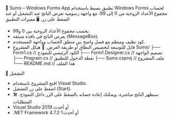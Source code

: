 📌 Sums – Windows Forms App
تطبيق بسيط باستخدام Windows Forms لحساب مجموع الأعداد الزوجية من 0 إلى 99، مع واجهة رسومية تعرض الناتج عند التشغيل أو عند الضغط على زر.
🖥️ مميزات التطبيق
- يحسب مجموع الأعداد الزوجية بين 0 و99.
- يعرض الناتج في نافذة منبثقة (MessageBox).
- كود نظيف ومنظم مع فصل واضح بين منطق الحساب وواجهة المستخدم.
- قابل للتوسعة لتخصيص النطاق أو طريقة العرض.
📂 هيكل المشروع
Sums/
├── Form1.cs         // الكود الرئيسي للنموذج
├── Form1.Designer.cs // تصميم الواجهة
├── Program.cs       // نقطة الدخول للتطبيق
├── Sums.csproj      // ملف المشروع
└── README.md        // هذا الملف


🚀 التشغيل
- افتح المشروع باستخدام Visual Studio.
- اضغط على زر التشغيل (Start).
- سيظهر الناتج مباشرة، ويمكنك إعادة حسابه بالضغط على الزر داخل النموذج.
🛠️ المتطلبات
- Visual Studio 2019 أو أحدث
- .NET Framework 4.7.2 أو أحدث؟
